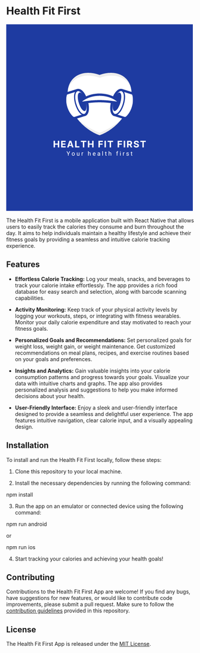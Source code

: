 # Health Fit First

![App Screenshot](/assets/logo.png)

The Health Fit First is a mobile application built with React Native that allows users to easily track the calories they consume and burn throughout the day. It aims to help individuals maintain a healthy lifestyle and achieve their fitness goals by providing a seamless and intuitive calorie tracking experience.

## Features

- **Effortless Calorie Tracking:** Log your meals, snacks, and beverages to track your calorie intake effortlessly. The app provides a rich food database for easy search and selection, along with barcode scanning capabilities.

- **Activity Monitoring:** Keep track of your physical activity levels by logging your workouts, steps, or integrating with fitness wearables. Monitor your daily calorie expenditure and stay motivated to reach your fitness goals.

- **Personalized Goals and Recommendations:** Set personalized goals for weight loss, weight gain, or weight maintenance. Get customized recommendations on meal plans, recipes, and exercise routines based on your goals and preferences.

- **Insights and Analytics:** Gain valuable insights into your calorie consumption patterns and progress towards your goals. Visualize your data with intuitive charts and graphs. The app also provides personalized analysis and suggestions to help you make informed decisions about your health.

- **User-Friendly Interface:** Enjoy a sleek and user-friendly interface designed to provide a seamless and delightful user experience. The app features intuitive navigation, clear calorie input, and a visually appealing design.

## Installation

To install and run the Health Fit First locally, follow these steps:

1. Clone this repository to your local machine.

2. Install the necessary dependencies by running the following command:

npm install

3. Run the app on an emulator or connected device using the following command:

npm run android

or 

npm run ios

4. Start tracking your calories and achieving your health goals!

## Contributing

Contributions to the Health Fit First App are welcome! If you find any bugs, have suggestions for new features, or would like to contribute code improvements, please submit a pull request. Make sure to follow the [contribution guidelines](CONTRIBUTING.md) provided in this repository. 

## License

The Health Fit First App is released under the [MIT License](LICENSE).